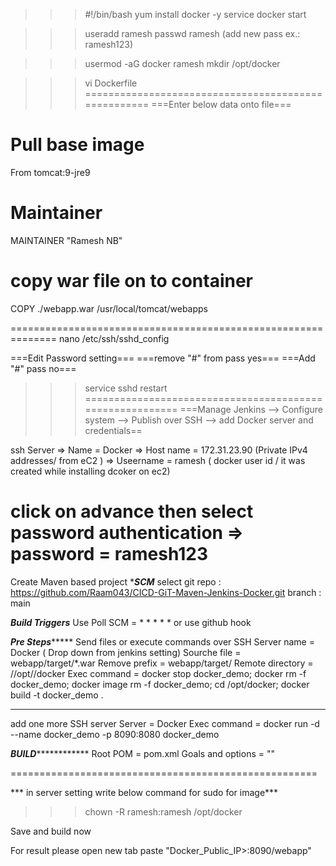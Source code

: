 >>>#!/bin/bash
>>>yum install docker -y
>>>service docker start

>>>useradd ramesh
>>>passwd ramesh      (add new pass ex.: ramesh123)

>>>usermod -aG docker ramesh
>>>mkdir /opt/docker


>>>vi Dockerfile
====================================================
===Enter below data onto file===

# Pull base image 
From tomcat:9-jre9 

# Maintainer
MAINTAINER "Ramesh NB" 

# copy war file on to container 
COPY ./webapp.war /usr/local/tomcat/webapps


==============================================================
nano /etc/ssh/sshd_config

===Edit Password setting===
===remove "#" from pass yes===
===Add "#" pass no===

>>>service sshd restart
=========================================================
===Manage Jenkins --> Configure system --> Publish over SSH --> add Docker server and credentials==

ssh Server
 => Name = Docker
 => Host name = 172.31.23.90 (Private IPv4 addresses/ from eC2 )
 => Useername = ramesh ( docker user id / it was created while installing dcoker on ec2)
 
 click on advance then select password authentication
 => password = ramesh123 
=============================================================
Create Maven based project
************SCM***********
select git 
repo : https://github.com/Raam043/CICD-GiT-Maven-Jenkins-Docker.git
branch : main

***********Build Triggers***********
Use Poll SCM = * * * * *
or use github hook

*********Pre Steps**************
Send files or execute commands over SSH
Server name = Docker ( Drop down from jenkins setting)
Sourche file = webapp/target/*.war
Remove prefix = webapp/target/
Remote directory = //opt//docker
Exec command = 
docker stop docker_demo;
docker rm -f docker_demo;
docker image rm -f docker_demo;
cd /opt/docker;
docker build -t docker_demo .

--------------------------------
add one more SSH server
Server = Docker
Exec command = docker run -d --name docker_demo -p 8090:8080 docker_demo

*********BUILD*********************
Root POM = pom.xml
Goals and options = ""

=====================================================

*** in server setting write below command for sudo for image***
>>>chown -R ramesh:ramesh /opt/docker

Save and build now 

For result please open new tab paste "Docker_Public_IP>:8090/webapp"
